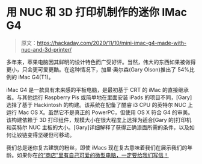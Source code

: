 # 用 NUC 和 3D 打印机制作的迷你 IMac G4

> 原文：<https://hackaday.com/2020/11/10/mini-imac-g4-made-with-nuc-and-3d-printer/>

多年来，苹果电脑因其鲜明的设计特色而广受好评。当然，伟大的东西如果被做得更小，只会更可爱更酷。在这种情况下，加里·奥尔森(Gary Olson)推出了 54%比例的 iMac G4(T1)。

iMac G4 是一款具有未来感的平板电脑，是最初基于 CRT 的 iMac 的直接继承者。与其他运行 Raspberry Pis 或简单地在里面安装 iPads 的项目不同，[Gary]选择了基于 Hackintosh 的构建。该系统在配备了酷睿 i3 CPU 的英特尔 NUC 上运行 Mac OS X。虽然它不是真正的 PowerPC，但使用 OS X 符合 G4 的审美。该构建依赖于 3D 打印组件，规模大小在很大程度上选择为适合[Gary 的]打印机和英特尔 NUC 主板的大小。[Gary]详细解释了获得正确漆面所需的条件，以及如何让铰链变得坚硬但可移动。

我们总是迷你复古建筑的粉丝，即使 iMacs 现在复古意味着我们在展示我们的年龄。如果你在[的“商店”里有自己可爱的微型电脑，一定要给我们写信！](http://hackaday.com/submit-a-tip)